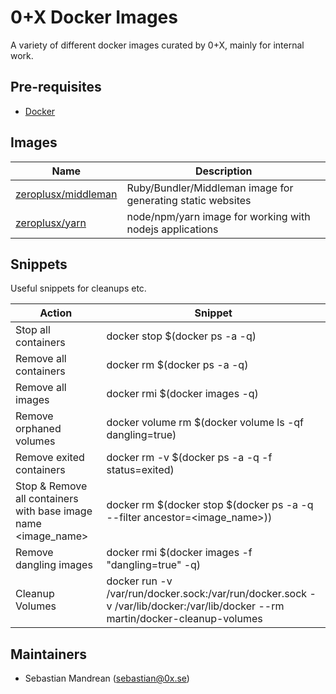 0+X Docker Images
=================
A variety of different docker images curated by 0+X, mainly for internal work.

Pre-requisites
--------------
* [Docker](https://docs.docker.com/engine/installation/)

Images
------
| Name                             | Description                                                 |
|----------------------------------|-------------------------------------------------------------|
| [zeroplusx/middleman](middleman) | Ruby/Bundler/Middleman image for generating static websites |
| [zeroplusx/yarn](yarn)           | node/npm/yarn image for working with nodejs applications    |

Snippets
--------
Useful snippets for cleanups etc.

| **Action**                                                       | **Snippet** |
|------------------------------------------------------------------|-------------|
| Stop all containers                                              | docker stop \$(docker ps -a -q) |
| Remove all containers                                            | docker rm \$(docker ps -a -q) |
| Remove all images                                                | docker rmi \$(docker images -q) |
| Remove orphaned volumes                                          | docker volume rm \$(docker volume ls -qf dangling=true) |
| Remove exited containers                                         | docker rm -v \$(docker ps -a -q -f status=exited) |
| Stop & Remove all containers with base image name \<image_name\> | docker rm \$(docker stop \$(docker ps -a -q --filter ancestor=\<image_name\>)) |
| Remove dangling images                                           | docker rmi \$(docker images -f "dangling=true" -q) |
| Cleanup Volumes                                                  | docker run -v /var/run/docker.sock:/var/run/docker.sock -v /var/lib/docker:/var/lib/docker --rm martin/docker-cleanup-volumes |

Maintainers
-----------
* Sebastian Mandrean (<sebastian@0x.se>)
